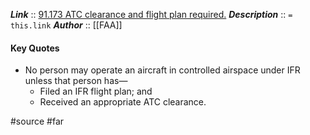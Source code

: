 ***Link***      :: [91.173 ATC clearance and flight plan required.](https://www.ecfr.gov/current/title-14/section-91.173)
***Description***      :: `= this.link`
***Author*** :: [[FAA]]

#### Key Quotes
* No person may operate an aircraft in controlled airspace under IFR unless that person has—
	* Filed an IFR flight plan; and
	* Received an appropriate ATC clearance.

#source #far